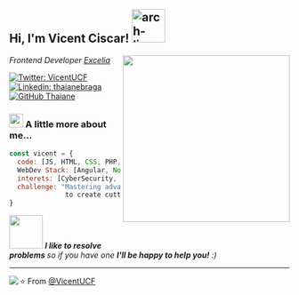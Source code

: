 <h2> Hi, I'm Vicent Ciscar! <img src="https://img.shields.io/badge/arch-0066cc.svg?style=for-the-badge&logo=arch-linux&logoColor=0066cc&labelColor=ffffff" alt="arch-linux" width=60></h2>
<img align='right' src="https://media.giphy.com/media/iIqmM5tTjmpOB9mpbn/giphy.gif" width="300">

<p><em>Frontend Developer <a href="https://excelia.com/">Excelia</a>
</em></p>

[![Twitter: VicentUCF](https://img.shields.io/twitter/follow/Vicent_UCF?style=social)](https://twitter.com/Vicent_UCF)
[![Linkedin: thaianebraga](https://img.shields.io/badge/-vicentciscar-blue?style=flat-square&logo=Linkedin&logoColor=white&link=https://www.linkedin.com/in/vicentciscar/)](https://www.linkedin.com/in/vicent-ciscar-929a2a20a/)
[![GitHub Thaiane](https://img.shields.io/github/followers/vicentucf?label=follow&style=social)](https://github.com/VicentUCF)


### <img src="https://media.giphy.com/media/hu9xj9UtxpoY3oytsh/giphy.gif" width="25"> A little more about me...  

```javascript
const vicent = {
  code: [JS, HTML, CSS, PHP, Java],
  WebDev Stack: [Angular, Node, Tailwind, Docker, Git, RXJS, Redux],
  interets: [CyberSecurity, Calistenia,Linux, Video Games, Marvel ],
  challenge: "Mastering advanced frontend technologies and frameworks
              to create cutting-edge web applications"
}
```

<img src="https://media.giphy.com/media/dKc2fBq97S9gIzLX2j/giphy.gif" width="60"> <em><b>I like to resolve problems </b> so if you have one <b>I'll be happy to help you!</b> :)</em>

---

<img align="left" src="https://github-readme-stats.vercel.app/api?username=vicentucf&show_icons=true&theme=gruvbox" />

⭐️ From [@VicentUCF](https://github.com/VicentUCF)
